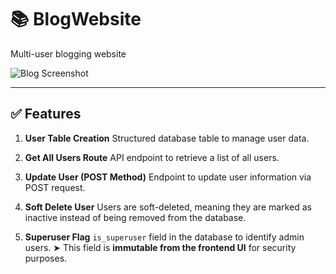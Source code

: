 # 📚 BlogWebsite

Multi-user blogging website

![Blog Screenshot](https://github.com/user-attachments/assets/7ef5a3d6-b1e1-4c1a-ad33-c0f80a99c3a8)

---

## ✅ Features

1. **User Table Creation**
   Structured database table to manage user data.

2. **Get All Users Route**
   API endpoint to retrieve a list of all users.

3. **Update User (POST Method)**
   Endpoint to update user information via POST request.

4. **Soft Delete User**
   Users are soft-deleted, meaning they are marked as inactive instead of being removed from the database.

5. **Superuser Flag**
   `is_superuser` field in the database to identify admin users.
   ➤ This field is **immutable from the frontend UI** for security purposes.


